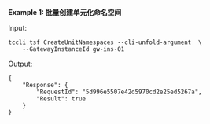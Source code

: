 **Example 1: 批量创建单元化命名空间**



Input: 

```
tccli tsf CreateUnitNamespaces --cli-unfold-argument  \
    --GatewayInstanceId gw-ins-01
```

Output: 
```
{
    "Response": {
        "RequestId": "5d996e5507e42d5970cd2e25ed5267a",
        "Result": true
    }
}
```

